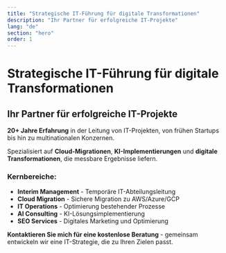 ```yaml
---
title: "Strategische IT-Führung für digitale Transformationen"
description: "Ihr Partner für erfolgreiche IT-Projekte"
lang: "de"
section: "hero"
order: 1
---
```


# Strategische IT-Führung für digitale Transformationen

## Ihr Partner für erfolgreiche IT-Projekte

**20+ Jahre Erfahrung** in der Leitung von IT-Projekten, von frühen Startups bis hin zu multinationalen Konzernen.

Spezialisiert auf **Cloud-Migrationen**, **KI-Implementierungen** und **digitale Transformationen**, die messbare Ergebnisse liefern.

### Kernbereiche:

- **Interim Management** - Temporäre IT-Abteilungsleitung
- **Cloud Migration** - Sichere Migration zu AWS/Azure/GCP
- **IT Operations** - Optimierung bestehender Prozesse
- **AI Consulting** - KI-Lösungsimplementierung
- **SEO Services** - Digitales Marketing und Optimierung

**Kontaktieren Sie mich für eine kostenlose Beratung** - gemeinsam entwickeln wir eine IT-Strategie, die zu Ihren Zielen passt.

